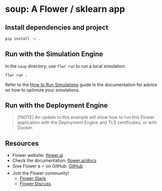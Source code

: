 # soup: A Flower / sklearn app

## Install dependencies and project

```bash
pip install -e .
```

## Run with the Simulation Engine

In the `soup` directory, use `flwr run` to run a local simulation:

```bash
flwr run .
```

Refer to the [How to Run Simulations](https://flower.ai/docs/framework/how-to-run-simulations.html) guide in the documentation for advice on how to optimize your simulations.

## Run with the Deployment Engine

> \[!NOTE\]
> An update to this example will show how to run this Flower application with the Deployment Engine and TLS certificates, or with Docker.

## Resources

- Flower website: [flower.ai](https://flower.ai/)
- Check the documentation: [flower.ai/docs](https://flower.ai/docs/)
- Give Flower a ⭐️ on GitHub: [GitHub](https://github.com/adap/flower)
- Join the Flower community!
  - [Flower Slack](https://flower.ai/join-slack/)
  - [Flower Discuss](https://discuss.flower.ai/)
